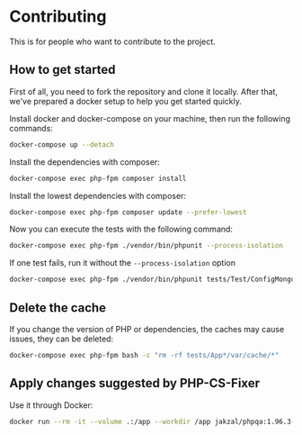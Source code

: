# Contributing
This is for people who want to contribute to the project.

## How to get started

First of all, you need to fork the repository and clone it locally.
After that, we've prepared a docker setup to help you get started quickly.

Install docker and docker-compose on your machine, then run the following commands:

```bash
docker-compose up --detach
```

Install the dependencies with composer:

```bash
docker-compose exec php-fpm composer install
```

Install the lowest dependencies with composer:

```bash
docker-compose exec php-fpm composer update --prefer-lowest
```

Now you can execute the tests with the following command:

```bash
docker-compose exec php-fpm ./vendor/bin/phpunit --process-isolation
```

If one test fails, run it without the `--process-isolation` option

```bash
docker-compose exec php-fpm ./vendor/bin/phpunit tests/Test/ConfigMongodbTest.php
```

## Delete the cache

If you change the version of PHP or dependencies, the caches may cause issues, they can be deleted:

```bash
docker-compose exec php-fpm bash -c "rm -rf tests/App*/var/cache/*"
```

## Apply changes suggested by PHP-CS-Fixer

Use it through Docker:

```bash
docker run --rm -it --volume .:/app --workdir /app jakzal/phpqa:1.96.3-php8.2-alpine php-cs-fixer --diff --no-interaction --ansi fix --show-progress none
```
